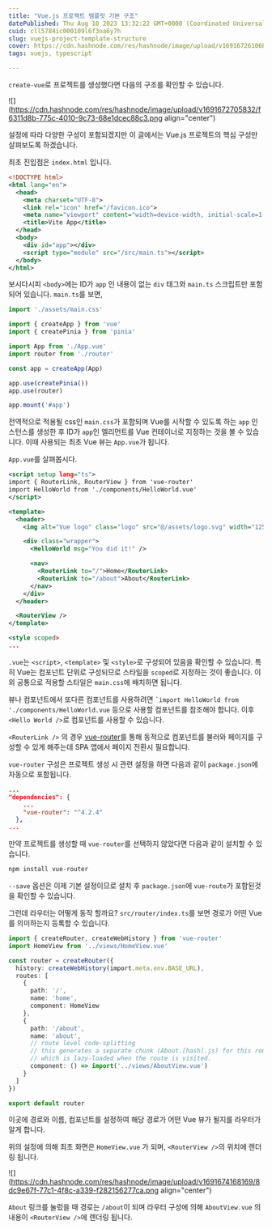 ```yaml
---
title: "Vue.js 프로젝트 템플릿 기본 구조"
datePublished: Thu Aug 10 2023 13:32:22 GMT+0000 (Coordinated Universal Time)
cuid: cll5784ic000109l6f3na6y7h
slug: vuejs-project-template-structure
cover: https://cdn.hashnode.com/res/hashnode/image/upload/v1691672610686/c6eac48b-9ca4-423d-9822-3e7337bf31a0.png
tags: vuejs, typescript

---
```


`create-vue`로 프로젝트를 생성했다면 다음의 구조를 확인할 수 있습니다.

![](https://cdn.hashnode.com/res/hashnode/image/upload/v1691672705832/f6311d8b-775c-4010-9c73-68e1dcec88c3.png align="center")

설정에 따라 다양한 구성이 포함되겠지만 이 글에서는 Vue.js 프로젝트의 핵심 구성만 살펴보도록 하겠습니다.

최초 진입점은 `index.html` 입니다.

```xml
<!DOCTYPE html>
<html lang="en">
  <head>
    <meta charset="UTF-8">
    <link rel="icon" href="/favicon.ico">
    <meta name="viewport" content="width=device-width, initial-scale=1.0">
    <title>Vite App</title>
  </head>
  <body>
    <div id="app"></div>
    <script type="module" src="/src/main.ts"></script>
  </body>
</html>
```

보시다시피 `<body>`에는 ID가 `app` 인 내용이 없는 `div` 태그와 `main.ts` 스크립트만 포함되어 있습니다. `main.ts`를 보면,

```typescript
import './assets/main.css'

import { createApp } from 'vue'
import { createPinia } from 'pinia'

import App from './App.vue'
import router from './router'

const app = createApp(App)

app.use(createPinia())
app.use(router)

app.mount('#app')
```

전역적으로 적용될 css인 `main.css`가 포함되며 Vue를 시작할 수 있도록 하는 `app` 인스턴스를 생성한 후 ID가 `app`인 엘리먼트를 Vue 컨테이너로 지정하는 것을 볼 수 있습니다. 이때 사용되는 최초 Vue 뷰는 `App.vue`가 됩니다.

`App.vue`를 살펴봅시다.

```xml
<script setup lang="ts">
import { RouterLink, RouterView } from 'vue-router'
import HelloWorld from './components/HelloWorld.vue'
</script>

<template>
  <header>
    <img alt="Vue logo" class="logo" src="@/assets/logo.svg" width="125" height="125" />

    <div class="wrapper">
      <HelloWorld msg="You did it!" />

      <nav>
        <RouterLink to="/">Home</RouterLink>
        <RouterLink to="/about">About</RouterLink>
      </nav>
    </div>
  </header>

  <RouterView />
</template>

<style scoped>
...
```

`.vue`는 `<script>`, `<template>` 및 `<style>`로 구성되어 있음을 확인할 수 있습니다. 특히 Vue는 컴포넌트 단위로 구성되므로 스타일을 `scoped`로 지정하는 것이 좋습니다. 이외 공통으로 적용할 스타일은 `main.css`에 배치하면 됩니다.

뷰나 컴포넌트에서 또다른 컴포넌트를 사용하려면 `` `import HelloWorld from './components/HelloWorld.vue `` 등으로 사용할 컴포넌트를 참조해야 합니다. 이후 `<Hello World />`로 컴포넌트를 사용할 수 있습니다.

`<RouterLink />` 의 경우 [vue-router](https://router.vuejs.org/)를 통해 동적으로 컴포넌트를 불러와 페이지를 구성할 수 있게 해주는데 SPA 앱에서 페이지 전환시 필요합니다.

`vue-router` 구성은 프로젝트 생성 시 관련 설정을 하면 다음과 같이 `package.json`에 자동으로 포함됩니다.

```json
...
"dependencies": {
    ...
    "vue-router": "^4.2.4"
  },
...
```

만약 프로젝트를 생성할 때 `vue-router`를 선택하지 않았다면 다음과 같이 설치할 수 있습니다.

```powershell
npm install vue-router
```

`--save` 옵션은 이제 기본 설정이므로 설치 후 `package.json`에 `vue-route`가 포함된것을 확인할 수 있습니다.

그런데 라우터는 어떻게 동작 할까요? `src/router/index.ts`를 보면 경로가 어떤 Vue를 의미하는지 등록할 수 있습니다.

```typescript
import { createRouter, createWebHistory } from 'vue-router'
import HomeView from '../views/HomeView.vue'

const router = createRouter({
  history: createWebHistory(import.meta.env.BASE_URL),
  routes: [
    {
      path: '/',
      name: 'home',
      component: HomeView
    },
    {
      path: '/about',
      name: 'about',
      // route level code-splitting
      // this generates a separate chunk (About.[hash].js) for this route
      // which is lazy-loaded when the route is visited.
      component: () => import('../views/AboutView.vue')
    }
  ]
})

export default router
```

이곳에 경로와 이름, 컴포넌트를 설정하여 해당 경로가 어떤 Vue 뷰가 될지를 라우터가 알게 합니다.

위의 설정에 의해 최초 화면은 `HomeView.vue` 가 되며, `<RouterView />`의 위치에 렌더링 됩니다.

![](https://cdn.hashnode.com/res/hashnode/image/upload/v1691674168169/8dc9e67f-77c1-4f8c-a339-f282156277ca.png align="center")

`About` 링크를 눌렀을 때 경로는 `/about`이 되며 라우터 구성에 의해 `AboutView.vue` 의 내용이 `<RouterView />`에 렌더링 됩니다.